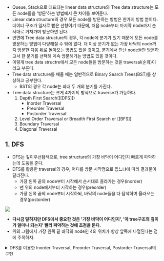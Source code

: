 - Queue, Stack으로 대표되는 linear data structure와 Tree data structure는 모든 node들을 '방문'하는 방법에서 큰 차이를 보여준다.
- Linear data structure의 경우 모든 node를 방문하는 방법은 한가지 방법 뿐이다. 데이터 구조가 일자로 뻗은 선형이기 때문에, 처음 node부터 마지막 node까지 순서대로 거쳐가며 방문하면 된다.
- 반면에 Tree data structure의 경우, 각 node에 분기가 있기 때문에 모든 node를 방문하는 방법이 다양해질 수 밖에 없다. 더 이상 분기가 없는 가장 바닥의 node까지 방문한 다음 뒤로 돌아오는 방법도 있을 것이고, 분기에서 만난 node들만 방문하고서 한 분기를 선택해 계속 방문해가는 방법도 있을 것이다.
- 이렇게 tree data structre에서 모든 node들을 방문하는 것을 traversal(순회)이라고 부른다.
- Tree data structure를 배울 때는 일반적으로 Binary Search Trees(BST)를 상상하고 공부한다.
	- BST의 경우 각 node는 최대 두 개의 분기를 가진다.
- Tree data structure는 크게 4가지의 방식으로 traverse가 가능하다.
	1. Depth First Search([[DFS]])
		- Inorder Traversal
		- Preorder Traversal
		- Postorder Traversal
	2. Level Order Traversal or Breadth First Search or [[BFS]]
	3. Boundary Traversal
	4. Diagonal Traversal
## 1. DFS
- DFS는 깊이우선탐색으로, tree structure의 가장 바닥이 어디인지 빠르게 파악하는데 도움을 준다.
- DFS를 활용한 traversal의 경우, 어디를 방문 시작점으로 잡느냐에 따라 결과물이 달라진다.
	- 가장 왼쪽 끝의 node부터 시작해서 순서대로 올라가는 경우(inorder)
	- 맨 위의 node에서부터 시작하는 경우(preorder)
	- 가장 왼쪽 끝의 node부터 시작하되, 바닥의 node들을 다 탐색하며 올라오는 경우(postorder)
<img src="https://media.geeksforgeeks.org/wp-content/uploads/20230623123129/traversal.png">

- **다시금 말하지만 DFS에서 중요한 것은 '가장 바닥이 어디인지', '이 tree구조의 깊이가 얼마나 되는지' 빨리 파악하는 것에 초점을 둔다.**
- 위의 그림에서 가장 왼쪽 끝 바닥의 node인 4의 위치가 항상 앞쪽에 나열된다는 점에 주목하자.
<details>
<summary>DFS를 이용한 Inorder Traversal, Preorder Traversal, Postorder Traversal의 구현</summary>
```python
# Python3 program to for tree traversals
 
 
# A class that represents an individual node in a
# Binary Tree
class Node:
    def __init__(self, key):
        self.left = None
        self.right = None
        self.val = key
 
 
# A function to do inorder tree traversal
def printInorder(root):
 
    if root:
 
        # First recur on left child
        printInorder(root.left)
 
        # Then print the data of node
        print(root.val, end=" "),
 
        # Now recur on right child
        printInorder(root.right)
 
 
# Driver code
if __name__ == "__main__":
    root = Node(1)
    root.left = Node(2)
    root.right = Node(3)
    root.left.left = Node(4)
    root.left.right = Node(5)
 
    # Function call
    print("Inorder traversal of binary tree is")
    printInorder(root)
```
</details>

## 2. BFS
## 3. Boundary Traversal
## 4. Diagonal Traversal

## 참조
- https://www.geeksforgeeks.org/tree-traversals-inorder-preorder-and-postorder/